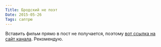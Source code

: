 ```yaml
---
Title: Бродский не поэт
Date: 2015-05-26
Tags: саптрю
---
```


Вставить фильм прямо в пост не получается, поэтому [вот ссылка на сайт канала](http://www.1tv.ru/video_archive/doc/r426/p94146). Рекомендую.